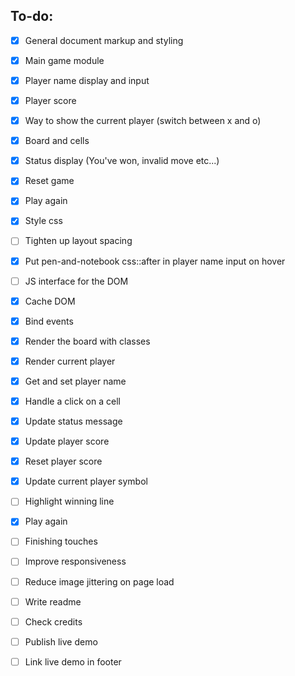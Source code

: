 ## To-do:

- [x]   General document markup and styling
  - [x] Main game module
  - [x] Player name display and input
  - [x] Player score
  - [x] Way to show the current player (switch between x and o)
  - [x] Board and cells
  - [x] Status display (You've won, invalid move etc...)
  - [x] Reset game
  - [x] Play again

- [x]   Style css
  - [ ] Tighten up layout spacing
  - [x] Put pen-and-notebook css::after in player name input on hover 

- [ ]   JS interface for the DOM
  - [x] Cache DOM
  - [x] Bind events
  - [x] Render the board with classes
  - [x] Render current player
  - [x] Get and set player name
  - [x] Handle a click on a cell
  - [x] Update status message
  - [x] Update player score
  - [x] Reset player score
  - [x] Update current player symbol
  - [ ] Highlight winning line
  - [x] Play again

- [ ]   Finishing touches
  - [ ] Improve responsiveness
  - [ ] Reduce image jittering on page load
  - [ ] Write readme
  - [ ] Check credits
  - [ ] Publish live demo
  - [ ] Link live demo in footer
